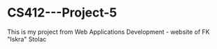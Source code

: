 # CS412---Project-5
This is my project from Web Applications Development - website of FK "Iskra" Stolac
